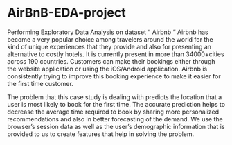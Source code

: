 # AirBnB-EDA-project
Performing Exploratory Data Analysis on dataset “ Airbnb ”
Airbnb has become a very popular choice among travelers around the world for the kind of unique experiences that they provide and also for presenting an alternative to costly hotels. It is currently present in more than 34000+cities across 190 countries. Customers can make their bookings either through the website application or using the iOS/Android application. Airbnb is consistently trying to improve this booking experience to make it easier for the first time customer.

The problem that this case study is dealing with predicts the location that a user is most likely to book for the first time. The accurate prediction helps to decrease the average time required to book by sharing more personalized recommendations and also in better forecasting of the demand. We use the browser’s session data as well as the user’s demographic information that is provided to us to create features that help in solving the problem.
